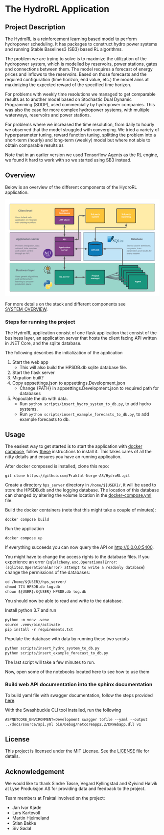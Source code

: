 # The HydroRL Application

## Project Description
The HydroRL is a reinforcement learning based model to perform hydropower scheduling. It has packages to construct hydro power systems and running Stable Baselines3 (SB3) based RL algorithms. 

The problem we are trying to solve is to maximize the utilization of the hydropower system, which is modelled by reservoirs, power stations, gates and connections between them. The model requires a forecast of energy prices and inflows to the reservoirs. Based on those forecasts and the required configuration (time horizon, end value, etc.) the model aims at maximizing the expected reward of the specified time horizon.

For problems with weekly time resolutions we managed to get comparable results as to another model based on Stochastic Dual Dynamic Programming (SDDP), used commercially by hydropower companies. This was also the case for more complex hydropower systems, with multiple waterways, reservoirs and power stations. 

For problems where we increased the time resolution, from daily to hourly we observed that the model struggled with converging. We tried a variety of hyperparameter tuning, reward function tuning, splitting the problem into a short-term (hourly) and long-term (weekly) model but where not able to obtain comparable results as 

Note that in an earlier version we used Tensorflow Agents as the RL engine, we found it hard to work with so we started using SB3 instead. 


## Overview

Below is an overview of the different components of the HydroRL application.

![HydroRL Overview](media/HPS-MVP1.png)

For more details on the stack and different components see [SYSTEM_OVERVIEW](SYSTEM_OVERVIEW).

### Steps for running the project
The HydroRL application consist of one flask application that consist of the business layer, an application server that hosts the client facing API written in .NET Core, and the sqlite database.

The following describes the initialization of the application

1. Start the web app
    - This will also build  the HPSDB.db sqlite database file. 
2. Start the flask server
3. Migration built?
4. Copy appsettings.json to appsettings.Development.json
    - Change {PATH} in appsettings.Development.json to required path for databases
5. Popoulate the db with data.
    - Run `python scripts/insert_hydro_system_to_db.py`, to add hydro systems.
    - Run `python scripts/insert_example_forecasts_to_db.py`, to add example forecasts to db. 


## Usage
The easiest way to get started is to start the application with [docker compose](https://docs.docker.com/compose/), follow [these](https://docs.docker.com/compose/install/) instructions to install it. This takes cares of all the nitty details and ensures you have an running application.

After docker composed is installed, clone this repo:
```
git clone https://github.com/Fraktal-Norge-AS/HydroRL.git
```

Create a directory `hps_server` directory in `/home/${USER}/`, it will be used to store the HPSDB.db and the logging database. The location of this database can changed by altering the volume location in the [docker-compose.yml](docker-compose.yml) file.

Build the docker containers (note that this might take a couple of minutes):
```
docker compose build
```

Run the application
```
docker compose up
```

If everything succeeds you can now query the API on http://0.0.0.0:5400. 

You might have to change the access rights to the database files. If you experience an error (`sqlalchemy.exc.OperationalError: (sqlite3.OperationalError) attempt to write a readonly database`) change the permissions of the databases:

```
cd /home/${USER}/hps_server/
chmod 774 HPSDB.db log.db
chown ${USER}:${USER} HPSDB.db log.db
```

You should now be able to read and write to the database. 

Install python 3.7 and run 
```
python -m venv .venv
source .venv/bin/activate
pip install -r requirements.txt
```
Populate the database with data by running these two scripts

```
python scripts/insert_hydro_system_to_db.py
python scripts/insert_example_forecast_to_db.py
```
The last script will take a few minutes to run.

Now, open some of the notebooks located here to see how to use them 

### Build web API documentation into the sphinx documentation
To build yaml file with swagger documentation, follow the steps provided [here](https://medium.com/@woeterman_94/how-to-generate-a-swagger-json-file-on-build-in-net-core-fa74eec3df1).

With the Swashbuckle CLI tool installed, run the following
```
ASPNETCORE_ENVIRONMENT=Development swagger tofile --yaml --output ../docs/source/api.yml bin/Debug/netcoreapp2.2/DKWebapp.dll v1
```


## License
This project is licensed under the MIT License. See the [LICENSE](LICENSE) file for details.

## Acknowledgement
We would like to thank Sindre Tøsse, Vegard Kyllingstad and Øyivind Høivik at Lyse Produksjon AS for providing data and feedback to the project. 

Team members at Fraktal involved on the project:
 - Jan Ivar Kjøde
 - Lars Kartevoll
 - Martin Hjelmeland
 - Stian Bakke
 - Siv Sødal